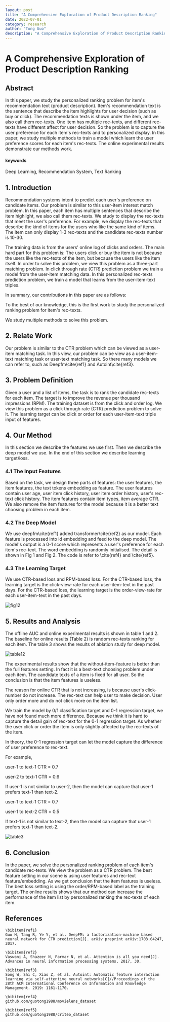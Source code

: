 ```yaml
---
layout: post
title: "A Comprehensive Exploration of Product Description Ranking"
date: 2022-07-01
category: research
author: "Tong Guo"
description: "A Comprehensive Exploration of Product Description Ranking"
---
```



# A Comprehensive Exploration of Product Description Ranking

## Abstract
In this paper, we study the personalized ranking problem for item's recommendation text (product description). Item's recommendation text is the sentence that describe the item highlights for user decision (such as buy or click). The recommendation texts is shown under the item, and we also call them rec-texts. One item has multiple rec-texts, and different rec-texts have different affect for user decision. So the problem is to capture the user preference for each item's rec-texts and to personalized display. In this paper, we study multiple methods to train a model which learn the user preference scores for each item's rec-texts. The online experimental results demonstrate our methods work.

#### keywords
Deep Learning, Recommendation System, Text Ranking



## 1. Introduction

Recommendation systems intent to predict each user's preference on candidate items. Our problem is similar to this user-item interest match problem. In this paper, each item has multiple sentences that describe the item highlight, we also call them rec-texts. We study to display the rec-texts that meet the user's preference. For example, we display the rec-texts that describe the kind of items for the users who like the same kind of items. The item can only display 1-3 rec-texts and the candidate rec-texts number is 10-30. 

The training data is from the users' online log of clicks and orders. The main hard part for this problem is: The users click or buy the item is not because the users like the rec-texts of the item, but because the users like the item itself. In order to solve this problem, we view this problem as a three-part matching problem. In click through rate (CTR) prediction problem we train a model from the user-item matching data. In this personalized rec-texts prediction problem, we train a model that learns from the user-item-text triples.

In summary, our contributions in this paper are as follows:

To the best of our knowledge, this is the first work to study the personalized ranking problem for item's rec-texts.

We study multiple methods to solve this problem.

## 2. Relate Work

Our problem is similar to the CTR problem which can be viewed as a user-item matching task. In this view, our problem can be view as a user-item-text matching task or user-text matching task. So there many models we can refer to, such as Deepfm\cite{ref1} and Autoint\cite{ref3}.

## 3. Problem Definition

Given a user and a list of items, the task is to rank the candidate rec-texts for each item. The target is to improve the revenue per thousand impressions (RPM). The training dataset is from the click and order log. We view this problem as a click through rate (CTR) prediction problem to solve it. The learning target can be click or order for each user-item-text triple input of features.


## 4. Our Method

In this section we describe the features we use first. Then we describe the deep model we use. In the end of this section we describe learning target/loss.

### 4.1 The Input Features

Based on the task, we design three parts of features: the user features, the item features, the text tokens embedding as feature. The user features contain user age, user item click history, user item order history, user's rec-text click history. The item features contain item types, item average CTR. We also remove the item features for the model because it is a better text choosing problem in each item.



### 4.2 The Deep Model

We use deepfm\cite{ref1} added transformer\cite{ref2} as our model. Each feature is processed into id embedding and feed to the deep model. The model's output is a 0-1 score which represents a user's preference for each item's rec-text. The word embedding is randomly initialised. The detail is shown in Fig 1 and Fig 2. The code is refer to \cite{ref4} and \cite{ref5}.



### 4.3 The Learning Target

We use CTR-based loss and RPM-based loss. For the CTR-based loss, the learning target is the click-view-rate for each user-item-text in the past days. For the CTR-based loss, the learning target is the order-view-rate for each user-item-text in the past days. 

![fig12](/assets/png/text-rank/fig12.png)

## 5. Results and Analysis

The offline AUC and online experimental results is shown in table 1 and 2. The baseline for online results (Table 2) is random rec-texts ranking for each item. The table 3 shows the results of ablation study for deep model.

![table12](/assets/png/text-rank/table12.png)

The experimental results show that the without-item-feature is better than the full features setting. In fact it is a best-text choosing problem under each item. The candidate texts of a item is fixed for all user. So the conclusion is that the item features is useless. 

The reason for online CTR that is not increasing, is because user's click-number do not increase. The rec-text can help user to make decision. User only order more and do not click more on the item list.

We train the model by 0/1 classification target and 0-1 regression target, we have not found much more difference. Because we think it is hard to capture the detail gain of rec-text for the 0-1 regression target. As whether the user click or order the item is only slightly affected by the rec-texts of the item.


In theory, the 0-1 regression target can let the model capture the difference of user preference to rec-text. 

For example, 

user-1 to text-1 CTR = 0.7

user-2 to text-1 CTR = 0.6

If user-1 is not similar to user-2, then the model can capture that user-1 prefers text-1 than text-2.


user-1 to text-1 CTR = 0.7

user-1 to text-2 CTR = 0.5

If text-1 is not similar to text-2, then the model can capture that user-1 prefers text-1 than text-2.

![table3](/assets/png/text-rank/table3.png)

## 6. Conclusion

In the paper, we solve the personalized ranking problem of each item's candidate rec-texts. We view the problem as a CTR problem. The best feature setting in our scene is using user features and rec-text feature/embedding. As we get conclusion that the item features is useless. The best loss setting is using the order/RPM-based label as the training target. The online results shows that our method can increase the performance of the item list by personalized ranking the rec-texts of each item.

## References
```
\bibitem{ref1}
Guo H, Tang R, Ye Y, et al. DeepFM: a factorization-machine based neural network for CTR prediction[J]. arXiv preprint arXiv:1703.04247, 2017.

\bibitem{ref2}
Vaswani A, Shazeer N, Parmar N, et al. Attention is all you need[J]. Advances in neural information processing systems, 2017, 30.

\bibitem{ref3}
Song W, Shi C, Xiao Z, et al. Autoint: Automatic feature interaction learning via self-attentive neural networks[C]//Proceedings of the 28th ACM International Conference on Information and Knowledge Management. 2019: 1161-1170.

\bibitem{ref4}
github.com/guotong1988/movielens_dataset

\bibitem{ref5}
github.com/guotong1988/criteo_dataset
```
